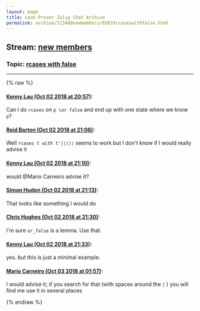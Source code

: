 ```yaml
---
layout: page
title: Lean Prover Zulip Chat Archive 
permalink: archive/113489newmembers/65833rcaseswithfalse.html
---
```


## Stream: [new members](index.html)
### Topic: [rcases with false](65833rcaseswithfalse.html)

---


{% raw %}
#### [ Kenny Lau (Oct 02 2018 at 20:57)](https://leanprover.zulipchat.com/#narrow/stream/113489-new%20members/topic/rcases%20with%20false/near/135056202):
<p>Can I do <code>rcases</code> on <code>p \or false</code> and end up with one state where we know <code>p</code>?</p>

#### [ Reid Barton (Oct 02 2018 at 21:08)](https://leanprover.zulipchat.com/#narrow/stream/113489-new%20members/topic/rcases%20with%20false/near/135056934):
<p>Well <code>rcases t with t'|⟨⟨⟩⟩</code> seems to work but I don't know if I would really advise it</p>

#### [ Kenny Lau (Oct 02 2018 at 21:10)](https://leanprover.zulipchat.com/#narrow/stream/113489-new%20members/topic/rcases%20with%20false/near/135057063):
<p>would <span class="user-mention" data-user-id="110049">@Mario Carneiro</span> advise it?</p>

#### [ Simon Hudon (Oct 02 2018 at 21:13)](https://leanprover.zulipchat.com/#narrow/stream/113489-new%20members/topic/rcases%20with%20false/near/135057253):
<p>That looks like something I would do</p>

#### [ Chris Hughes (Oct 02 2018 at 21:30)](https://leanprover.zulipchat.com/#narrow/stream/113489-new%20members/topic/rcases%20with%20false/near/135058277):
<p>I'm sure <code>or_false</code> is a lemma. Use that.</p>

#### [ Kenny Lau (Oct 02 2018 at 21:33)](https://leanprover.zulipchat.com/#narrow/stream/113489-new%20members/topic/rcases%20with%20false/near/135058486):
<p>yes. but this is just a minimal example.</p>

#### [ Mario Carneiro (Oct 03 2018 at 01:57)](https://leanprover.zulipchat.com/#narrow/stream/113489-new%20members/topic/rcases%20with%20false/near/135071726):
<p>I would advise it; if you search for that (with spaces around the <code>|</code> ) you will find me use it in several places</p>


{% endraw %}
